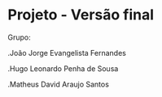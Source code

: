 # Projeto - Versão final

Grupo:

.João Jorge Evangelista Fernandes

.Hugo Leonardo Penha de Sousa

.Matheus David Araujo Santos

